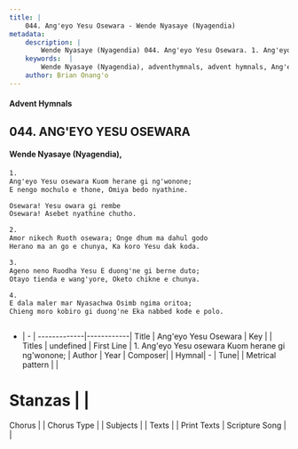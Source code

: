 ```yaml
---
title: |
    044. Ang'eyo Yesu Osewara - Wende Nyasaye (Nyagendia)
metadata:
    description: |
        Wende Nyasaye (Nyagendia) 044. Ang'eyo Yesu Osewara. 1. Ang'eyo Yesu osewara Kuom herane gi ng'wonone; E nengo mochulo e thone, Omiya bedo nyathine.  Osewara! Yesu owara gi rembe Osewara! Asebet nyathine chutho.  2. Amor nikech Ruoth osewara; Onge dhum ma dahul godo Herano ma an go e chunya, Ka koro Yesu dak koda.  3. Ageno neno Ruodha Yesu E duong'ne gi berne duto; Otayo tienda e wang'yore, Oketo chikne e chunya.  4. E dala maler mar Nyasachwa Osimb ngima oritoa; Chieng moro kobiro gi duong'ne Eka nabbed kode e polo.   
    keywords:  |
        Wende Nyasaye (Nyagendia), adventhymnals, advent hymnals, Ang'eyo Yesu Osewara, 1. Ang'eyo Yesu osewara Kuom herane gi ng'wonone;. 
    author: Brian Onang'o
---
```


#### Advent Hymnals
## 044. ANG'EYO YESU OSEWARA
####  Wende Nyasaye (Nyagendia),

```txt
1.
Ang'eyo Yesu osewara Kuom herane gi ng'wonone;
E nengo mochulo e thone, Omiya bedo nyathine.

Osewara! Yesu owara gi rembe
Osewara! Asebet nyathine chutho.

2.
Amor nikech Ruoth osewara; Onge dhum ma dahul godo
Herano ma an go e chunya, Ka koro Yesu dak koda.

3.
Ageno neno Ruodha Yesu E duong'ne gi berne duto;
Otayo tienda e wang'yore, Oketo chikne e chunya.

4.
E dala maler mar Nyasachwa Osimb ngima oritoa;
Chieng moro kobiro gi duong'ne Eka nabbed kode e polo.



```

- |   -  |
-------------|------------|
Title | Ang'eyo Yesu Osewara |
Key |  |
Titles | undefined |
First Line | 1. Ang'eyo Yesu osewara Kuom herane gi ng'wonone; |
Author | 
Year | 
Composer| |
Hymnal|  - |
Tune|  |
Metrical pattern | |
# Stanzas |  |
Chorus |  |
Chorus Type |  |
Subjects | |
Texts |  |
Print Texts | 
Scripture Song |  |
    
